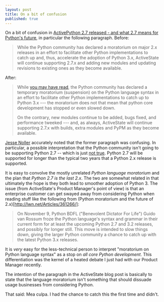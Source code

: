 ```yaml
---
layout: post
title: On a bit of confusion
published: true
---
```


On a bit of confusion in [ActivePython 2.7 released - and what 2.7 means for Python's future](http://www.activestate.com/blog/2010/07/activepython-27-released), in particular the following paragraph. Before:

> While the Python community has declared a moratorium on major 2.x releases in an effort to facilitate other Python implementations to catch up and, thus, accelerate the adoption of Python 3.x, ActiveState will continue supporting 2.7.x and adding new modules and updating revisions to existing ones as they become available.

After:

> While [you may have read](http://www.python.org/dev/peps/pep-3003/), the Python community has declared a temporary moratorium (suspension) on the Python language syntax in an effort to facilitate other Python implementations to catch up to Python 3.x --- the moratorium does not that mean that python core development has stopped or even slowed down.  
>
> On the contrary, new modules continue to be added, bugs fixed, and performance tweeked --- and, as always, ActiveState will continue supporting 2.7.x with builds, extra modules and PyPM as they become available.

[Jesse Noller](http://twitter.com/jessenoller) accurately noted that the former paragraph was confusing. In particular, a possible interpretation that the Python community isn't going to be supporting Python 2.7 -- which is just [not true](http://docs.python.org/dev/whatsnew/2.7.html#the-future-for-python-2-x). Python 2.7 will be supported for longer than the typical two years that a Python 2.x release is supported.

It is easy to convolve the mostly unrelated *Python language moratorium* and the plan that *Python 2.7 is the last 2.x*. The two are somewhat related in that ultimately the hope is they both lead to smoother adoption of Python 3. The issue (from ActiveState's Product Manager's point of view) is that an enterprise customer can get swayed away from considering Python when reading stuff like the following from (Python moratorium and the future of 2.x)[http://lwn.net/Articles/361266/]:

> On November 9, Python BDFL ("Benevolent Dictator For Life") Guido van Rossum froze the Python language's syntax and grammar in their current form for at least the upcoming Python 2.7 and 3.2 releases, and possibly for longer still. This move is intended to slow things down, giving the larger Python community a chance to catch up with the latest Python 3.x releases.

It is *very* easy for the less-technical person to interpret "moratorium on Python language syntax" as a stop on *all core Python development*. This differentiation was the kernel of a heated debate I just had with our Product Manager recently.

The intention of the paragraph in the ActiveState blog post is basically to state that the language moratorium isn't something that should dissuade usage businesses from considering Python.

That said: Mea culpa. I had the chance to catch this the first time and didn't.



